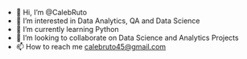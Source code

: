 - 👋 Hi, I’m @CalebRuto
- 👀 I’m interested in Data Analytics, QA and Data Science
- 🌱 I’m currently learning Python
- 💞️ I’m looking to collaborate on Data Science and Analytics Projects
- 📫 How to reach me calebruto45@gmail.com

<!---
CalebRuto/CalebRuto is a ✨ special ✨ repository because its `README.md` (this file) appears on your GitHub profile.
You can click the Preview link to take a look at your changes.
--->
